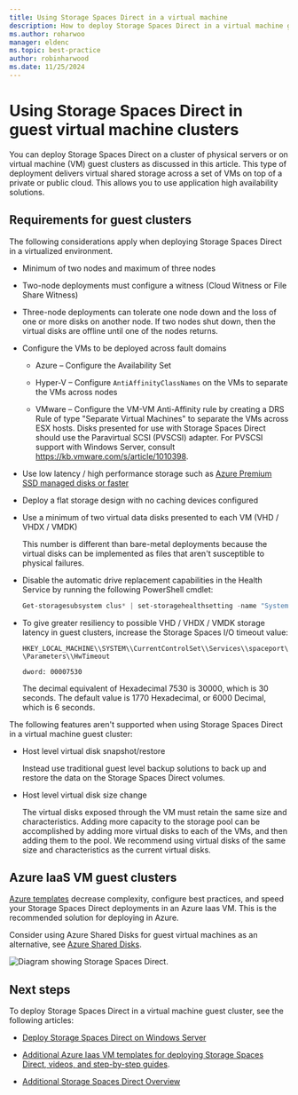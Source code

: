 ```yaml
---
title: Using Storage Spaces Direct in a virtual machine
description: How to deploy Storage Spaces Direct in a virtual machine guest cluster - for example, in Microsoft Azure.
ms.author: roharwoo
manager: eldenc
ms.topic: best-practice
author: robinharwood
ms.date: 11/25/2024
---
```


# Using Storage Spaces Direct in guest virtual machine clusters

You can deploy Storage Spaces Direct on a cluster of physical servers or on virtual machine (VM) guest clusters as discussed in this article. This type of deployment delivers virtual shared storage across a set of VMs on top of a private or public cloud. This allows you to use application high availability solutions.

## Requirements for guest clusters

The following considerations apply when deploying Storage Spaces Direct in a virtualized environment.

- Minimum of two nodes and maximum of three nodes

- Two-node deployments must configure a witness (Cloud Witness or File Share Witness)

- Three-node deployments can tolerate one node down and the loss of one or more disks on another node.  If two nodes shut down, then the virtual disks are offline until one of the nodes returns.

- Configure the VMs to be deployed across fault domains

  - Azure – Configure the Availability Set

  - Hyper-V – Configure `AntiAffinityClassNames` on the VMs to separate the VMs across nodes

  - VMware – Configure the VM-VM Anti-Affinity rule by creating a DRS Rule of type "Separate Virtual Machines" to separate the VMs across ESX hosts. Disks presented for use with Storage Spaces Direct should use the Paravirtual SCSI (PVSCSI) adapter. For PVSCSI support with Windows Server, consult https://kb.vmware.com/s/article/1010398.

- Use low latency / high performance storage such as [Azure Premium SSD managed disks or faster](/azure/virtual-machines/disks-types)

- Deploy a flat storage design with no caching devices configured

- Use a minimum of two virtual data disks presented to each VM (VHD / VHDX / VMDK)

    This number is different than bare-metal deployments because the virtual disks can be implemented as files that aren't susceptible to physical failures.

- Disable the automatic drive replacement capabilities in the Health Service by running the following PowerShell cmdlet:

    ```powershell
    Get-storagesubsystem clus* | set-storagehealthsetting -name "System.Storage.PhysicalDisk.AutoReplace.Enabled" -value "False"
    ```

- To give greater resiliency to possible VHD / VHDX / VMDK storage latency in guest clusters, increase the Storage Spaces I/O timeout value:

    `HKEY_LOCAL_MACHINE\\SYSTEM\\CurrentControlSet\\Services\\spaceport\\Parameters\\HwTimeout`

    `dword: 00007530`

    The decimal equivalent of Hexadecimal 7530 is 30000, which is 30 seconds. The default value is 1770 Hexadecimal, or 6000 Decimal, which is 6 seconds.

The following features aren't supported when using Storage Spaces Direct in a virtual machine guest cluster:

- Host level virtual disk snapshot/restore

    Instead use traditional guest level backup solutions to back up and restore the data on the Storage Spaces Direct volumes.

- Host level virtual disk size change

    The virtual disks exposed through the VM must retain the same size and characteristics. Adding more capacity to the storage pool can be accomplished by adding more virtual disks to each of the VMs, and then adding them to the pool. We recommend using virtual disks of the same size and characteristics as the current virtual disks.

## Azure IaaS VM guest clusters

[Azure templates](https://github.com/robotechredmond/301-storage-spaces-direct-md) decrease complexity, configure best practices, and speed your Storage Spaces Direct deployments in an Azure Iaas VM. This is the recommended solution for deploying in Azure.

Consider using Azure Shared Disks for guest virtual machines as an alternative, see [Azure Shared Disks](/azure/virtual-machines/windows/disks-shared).

![Diagram showing Storage Spaces Direct.](media/storage-spaces-direct-in-vm/storage-spaces-direct-in-vm.png)

## Next steps

To deploy Storage Spaces Direct in a virtual machine guest cluster, see the following articles:

- [Deploy Storage Spaces Direct on Windows Server](deploy-storage-spaces-direct.md)

- [Additional Azure Iaas VM templates for deploying Storage Spaces Direct, videos, and step-by-step guides](https://techcommunity.microsoft.com/t5/Failover-Clustering/Deploying-IaaS-VM-Guest-Clusters-in-Microsoft-Azure/ba-p/372126).

- [Additional Storage Spaces Direct Overview](storage-spaces-direct-overview.md)
